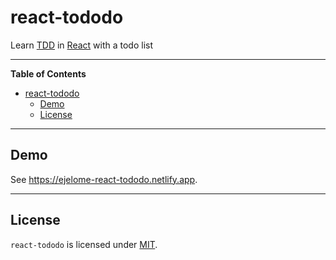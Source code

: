 # react-tododo

Learn [TDD](https://en.wikipedia.org/wiki/Test-driven_development) in [React](https://reactjs.org) with a todo list

---

<!-- markdown-toc start - Don't edit this section. Run M-x markdown-toc-refresh-toc -->

**Table of Contents**

- [react-tododo](#react-tododo)
  - [Demo](#demo)
  - [License](#license)

<!-- markdown-toc end -->

---

## Demo

See <https://ejelome-react-tododo.netlify.app>.

---

## License

`react-tododo` is licensed under [MIT](./LICENSE).
